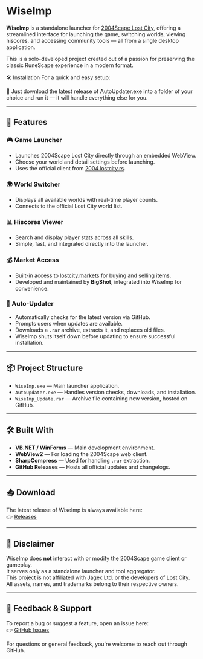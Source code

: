 # WiseImp

**WiseImp** is a standalone launcher for [2004Scape Lost City](https://2004.lostcity.rs/), offering a streamlined interface for launching the game, switching worlds, viewing hiscores, and accessing community tools — all from a single desktop application.

This is a solo-developed project created out of a passion for preserving the classic RuneScape experience in a modern format.

🛠 Installation
For a quick and easy setup:

🔄 Just download the latest release of AutoUpdater.exe into a folder of your choice and run it — it will handle everything else for you.

---

## 🚀 Features

### 🎮 Game Launcher
- Launches 2004Scape Lost City directly through an embedded WebView.
- Choose your world and detail settings before launching.
- Uses the official client from [2004.lostcity.rs](https://2004.lostcity.rs/).

### 🌍 World Switcher
- Displays all available worlds with real-time player counts.
- Connects to the official Lost City world list.

### 📊 Hiscores Viewer
- Search and display player stats across all skills.
- Simple, fast, and integrated directly into the launcher.

### 💰 Market Access
- Built-in access to [lostcity.markets](https://lostcity.markets) for buying and selling items.
- Developed and maintained by **BigShot**, integrated into WiseImp for convenience.

### 🔄 Auto-Updater
- Automatically checks for the latest version via GitHub.
- Prompts users when updates are available.
- Downloads a `.rar` archive, extracts it, and replaces old files.
- WiseImp shuts itself down before updating to ensure successful installation.

---

## 📦 Project Structure

- `WiseImp.exe` — Main launcher application.
- `AutoUpdater.exe` — Handles version checks, downloads, and installation.
- `WiseImp_Update.rar` — Archive file containing new version, hosted on GitHub.

---

## 🛠️ Built With

- **VB.NET / WinForms** — Main development environment.
- **WebView2** — For loading the 2004Scape web client.
- **SharpCompress** — Used for handling `.rar` extraction.
- **GitHub Releases** — Hosts all official updates and changelogs.

---

## 📥 Download

The latest release of WiseImp is always available here:  
👉 [Releases](https://github.com/CarnivoreInsaneRoss/WiseImp/releases)

---

## 🔐 Disclaimer

WiseImp does **not** interact with or modify the 2004Scape game client or gameplay.  
It serves only as a standalone launcher and tool aggregator.  
This project is not affiliated with Jagex Ltd. or the developers of Lost City.  
All assets, names, and trademarks belong to their respective owners.

---

## 🧠 Feedback & Support

To report a bug or suggest a feature, open an issue here:  
👉 [GitHub Issues](https://github.com/CarnivoreInsaneRoss/WiseImp/issues)

For questions or general feedback, you're welcome to reach out through GitHub.
